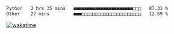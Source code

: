 
 <!--START_SECTION:waka-->

```txt
Python   2 hrs 35 mins   ■■■■■■■■■■■■■■■■■■■■■■□□□   87.31 %
Other    22 mins         ■■■□□□□□□□□□□□□□□□□□□□□□□   12.69 %
```

<!--END_SECTION:waka-->

[![wakatime](https://wakatime.com/badge/user/8f47ca76-7ab1-43a1-9479-d511fbd1982b.svg)](https://wakatime.com/@8f47ca76-7ab1-43a1-9479-d511fbd1982b)
